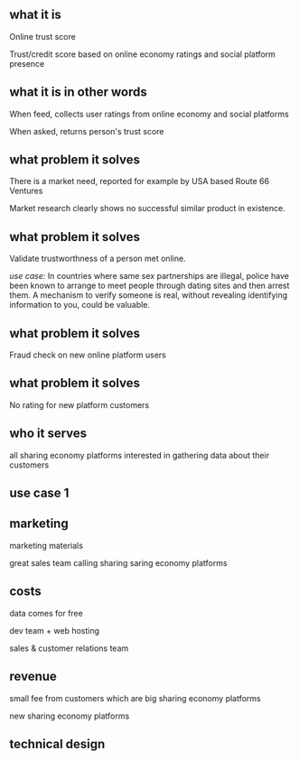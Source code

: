 **what it is**
---
Online trust score

Trust/credit score based on online economy ratings and social platform presence


**what it is in other words**
---
When feed, collects user ratings from online economy and social platforms

When asked, returns person's trust score


**what problem it solves**
---
There is a market need, reported for example by USA based Route 66 Ventures

Market research clearly shows no successful similar product in existence.


**what problem it solves**
---
Validate trustworthness of a person met online.

*use case:*
In countries where same sex partnerships are illegal, police have been known to arrange to meet people through dating sites and then arrest them. A mechanism to verify someone is real, without revealing identifying information to you, could be valuable.


**what problem it solves**
---
Fraud check on new online platform users


**what problem it solves**
---
No rating for new platform customers


**who it serves**
---
all sharing economy platforms interested in gathering data about their customers


**use case 1**
---





**marketing**
---
marketing materials

great sales team calling sharing saring economy platforms


**costs**
---
data comes for free

dev team + web hosting

sales & customer relations team


**revenue**
---
small fee from customers which are big sharing economy platforms

new sharing economy platforms


**technical design**
----
